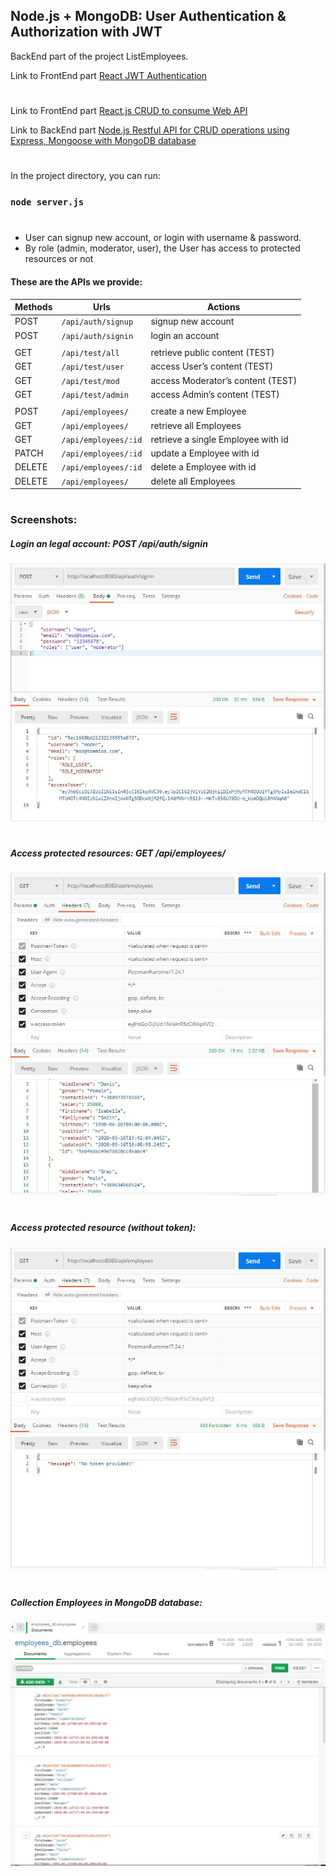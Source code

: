 ## Node.js + MongoDB: User Authentication & Authorization with JWT

BackEnd part of the project ListEmployees.

Link to FrontEnd part [React JWT Authentication](https://github.com/tommios/ListEmployees-FrontEnd/tree/dev-react-jwt-auth)

#

Link to FrontEnd part [React.js CRUD to consume Web API](https://github.com/tommios/ListEmployees-FrontEnd/tree/master)

Link to BackEnd part [Node.js Restful API for CRUD operations using Express, Mongoose with MongoDB database](https://github.com/tommios/ListEmployees-BackEnd/tree/master)

#

In the project directory, you can run:

### `node server.js`

#

- User can signup new account, or login with username & password.
- By role (admin, moderator, user), the User has access to protected resources or not

#### These are the APIs we provide:

| Methods | Urls                 | Actions                            |
| ------- | -------------------- | ---------------------------------- |
| POST    | `/api/auth/signup`   | signup new account                 |
| POST    | `/api/auth/signin`   | login an account                   |
|         |                      |                                    |
| GET     | `/api/test/all`      | retrieve public content (TEST)     |
| GET     | `/api/test/user`     | access User’s content (TEST)       |
| GET     | `/api/test/mod`      | access Moderator’s content (TEST)  |
| GET     | `/api/test/admin`    | access Admin’s content (TEST)      |
|         |                      |                                    |
| POST    | `/api/employees/`    | create a new Employee              |
| GET     | `/api/employees/`    | retrieve all Employees             |
| GET     | `/api/employees/:id` | retrieve a single Employee with id |
| PATCH   | `/api/employees/:id` | update a Employee with id          |
| DELETE  | `/api/employees/:id` | delete a Employee with id          |
| DELETE  | `/api/employees/`    | delete all Employees               |

#

### Screenshots:

##### Login an legal account: POST /api/auth/signin

![Иллюстрация к проекту](https://github.com/tommios/ListEmployees-BackEnd/blob/dev-jwt-auth/image/01_Postman_signin.JPG)

#

##### Access protected resources: GET /api/employees/

![Иллюстрация к проекту](https://github.com/tommios/ListEmployees-BackEnd/blob/dev-jwt-auth/image/02_GET_with_token.JPG)

#

##### Access protected resource (without token):

![Иллюстрация к проекту](https://github.com/tommios/ListEmployees-BackEnd/blob/dev-jwt-auth/image/03_GET_without_token.JPG)

#

##### Collection Employees in MongoDB database:

![Иллюстрация к проекту](https://github.com/tommios/ListEmployees-BackEnd/blob/dev-jwt-auth/image/04_MongoDB.JPG)
